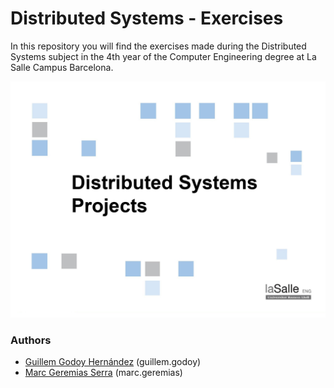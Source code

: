 ﻿# Distributed Systems - Exercises
In this repository you will find the exercises made during the Distributed Systems subject in the 4th year of the Computer Engineering degree at La Salle Campus Barcelona.

![alt text](https://github.com/marcgeremias/distributed-systems-exercises/blob/main/res/image1.jpg)

### Authors
- [Guillem Godoy Hernández](https://github.com/guillemghdz) (guillem.godoy)
- [Marc Geremias Serra](https://github.com/marcgeremias) (marc.geremias)
